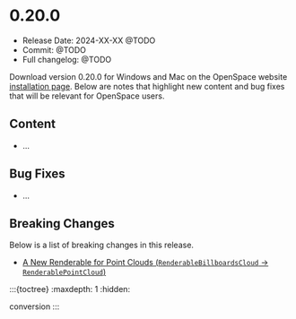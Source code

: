 # 0.20.0
  - Release Date: 2024-XX-XX @TODO
  - Commit: @TODO
  - Full changelog: @TODO

Download version 0.20.0 for Windows and Mac on the OpenSpace website [installation page](@TODO). Below are notes that highlight new content and bug fixes that will be relevant for OpenSpace users.


## Content
  - ...


## Bug Fixes
  - ...

## Breaking Changes

Below is a list of breaking changes in this release.

- [A New Renderable for Point Clouds (`RenderableBillboardsCloud` -> `RenderablePointCloud`)](./conversion.md#a-new-renderable-for-point-clouds)

:::{toctree}
:maxdepth: 1
:hidden:

conversion
:::
